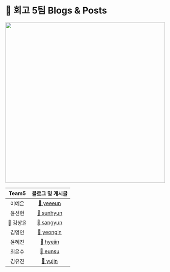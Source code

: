 # 🚀 회고 5팀 Blogs & Posts

<img src="https://petite-coder.github.io/assets/img/posts/til_thumb@2x.jpg" width="500px">

| Team5 | 블로그 및 게시글 |
|:-------:|:------------------------------------:|
| 이예은 | [📂 yeeeun](yeeeun/) |
| 윤선현 | [📂 sunhyun ](sunhyun/) |
| 👑 김상윤 | [📂 sangyun ](sangyun/) |
| 김영인 | [📂 yeongin ](yeongin/) |
| 윤혜진 | [📂 hyejin ](hyejin/) |
| 최은수 | [📂 eunsu ](eunsu/) |
| 김유진 | [📂 yujin ](yujin/) |
